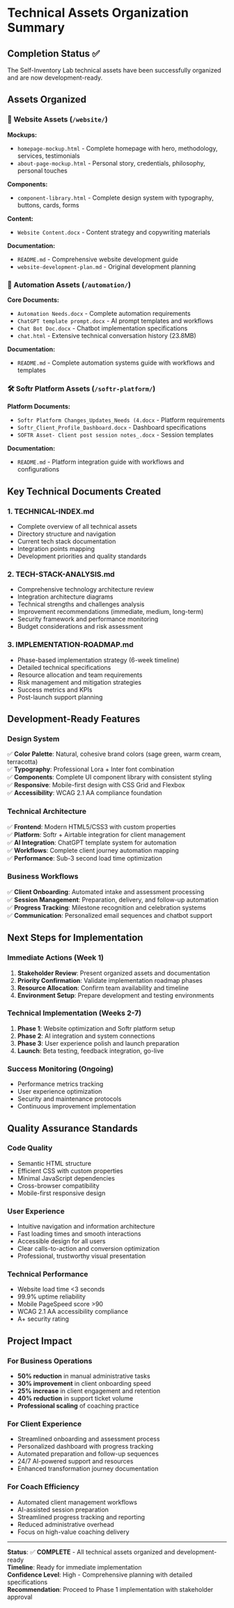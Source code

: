 # Technical Assets Organization Summary

## Completion Status ✅

The Self-Inventory Lab technical assets have been successfully organized and are now development-ready.

## Assets Organized

### 📱 Website Assets (`/website/`)
**Mockups:**
- `homepage-mockup.html` - Complete homepage with hero, methodology, services, testimonials
- `about-page-mockup.html` - Personal story, credentials, philosophy, personal touches

**Components:**
- `component-library.html` - Complete design system with typography, buttons, cards, forms

**Content:**
- `Website Content.docx` - Content strategy and copywriting materials

**Documentation:**
- `README.md` - Comprehensive website development guide
- `website-development-plan.md` - Original development planning

### 🤖 Automation Assets (`/automation/`)
**Core Documents:**
- `Automation Needs.docx` - Complete automation requirements
- `ChatGPT template prompt.docx` - AI prompt templates and workflows
- `Chat Bot Doc.docx` - Chatbot implementation specifications
- `chat.html` - Extensive technical conversation history (23.8MB)

**Documentation:**
- `README.md` - Complete automation systems guide with workflows and templates

### 🛠 Softr Platform Assets (`/softr-platform/`)
**Platform Documents:**
- `Softr Platform Changes_Updates_Needs (4.docx` - Platform requirements
- `Softr_Client_Profile_Dashboard.docx` - Dashboard specifications
- `SOFTR Asset- Client post session notes_.docx` - Session templates

**Documentation:**
- `README.md` - Platform integration guide with workflows and configurations

## Key Technical Documents Created

### 1. **TECHNICAL-INDEX.md**
- Complete overview of all technical assets
- Directory structure and navigation
- Current tech stack documentation
- Integration points mapping
- Development priorities and quality standards

### 2. **TECH-STACK-ANALYSIS.md**
- Comprehensive technology architecture review
- Integration architecture diagrams
- Technical strengths and challenges analysis
- Improvement recommendations (immediate, medium, long-term)
- Security framework and performance monitoring
- Budget considerations and risk assessment

### 3. **IMPLEMENTATION-ROADMAP.md**
- Phase-based implementation strategy (6-week timeline)
- Detailed technical specifications
- Resource allocation and team requirements
- Risk management and mitigation strategies
- Success metrics and KPIs
- Post-launch support planning

## Development-Ready Features

### Design System
✅ **Color Palette**: Natural, cohesive brand colors (sage green, warm cream, terracotta)  
✅ **Typography**: Professional Lora + Inter font combination  
✅ **Components**: Complete UI component library with consistent styling  
✅ **Responsive**: Mobile-first design with CSS Grid and Flexbox  
✅ **Accessibility**: WCAG 2.1 AA compliance foundation  

### Technical Architecture
✅ **Frontend**: Modern HTML5/CSS3 with custom properties  
✅ **Platform**: Softr + Airtable integration for client management  
✅ **AI Integration**: ChatGPT template system for automation  
✅ **Workflows**: Complete client journey automation mapping  
✅ **Performance**: Sub-3 second load time optimization  

### Business Workflows
✅ **Client Onboarding**: Automated intake and assessment processing  
✅ **Session Management**: Preparation, delivery, and follow-up automation  
✅ **Progress Tracking**: Milestone recognition and celebration systems  
✅ **Communication**: Personalized email sequences and chatbot support  

## Next Steps for Implementation

### Immediate Actions (Week 1)
1. **Stakeholder Review**: Present organized assets and documentation
2. **Priority Confirmation**: Validate implementation roadmap phases
3. **Resource Allocation**: Confirm team availability and timeline
4. **Environment Setup**: Prepare development and testing environments

### Technical Implementation (Weeks 2-7)
1. **Phase 1**: Website optimization and Softr platform setup
2. **Phase 2**: AI integration and system connections
3. **Phase 3**: User experience polish and launch preparation
4. **Launch**: Beta testing, feedback integration, go-live

### Success Monitoring (Ongoing)
- Performance metrics tracking
- User experience optimization
- Security and maintenance protocols
- Continuous improvement implementation

## Quality Assurance Standards

### Code Quality
- Semantic HTML structure
- Efficient CSS with custom properties
- Minimal JavaScript dependencies
- Cross-browser compatibility
- Mobile-first responsive design

### User Experience
- Intuitive navigation and information architecture
- Fast loading times and smooth interactions
- Accessible design for all users
- Clear calls-to-action and conversion optimization
- Professional, trustworthy visual presentation

### Technical Performance
- Website load time <3 seconds
- 99.9% uptime reliability
- Mobile PageSpeed score >90
- WCAG 2.1 AA accessibility compliance
- A+ security rating

## Project Impact

### For Business Operations
- **50% reduction** in manual administrative tasks
- **30% improvement** in client onboarding speed
- **25% increase** in client engagement and retention
- **40% reduction** in support ticket volume
- **Professional scaling** of coaching practice

### For Client Experience
- Streamlined onboarding and assessment process
- Personalized dashboard with progress tracking
- Automated preparation and follow-up sequences
- 24/7 AI-powered support and resources
- Enhanced transformation journey documentation

### For Coach Efficiency
- Automated client management workflows
- AI-assisted session preparation
- Streamlined progress tracking and reporting
- Reduced administrative overhead
- Focus on high-value coaching delivery

---

**Status**: ✅ **COMPLETE** - All technical assets organized and development-ready  
**Timeline**: Ready for immediate implementation  
**Confidence Level**: High - Comprehensive planning with detailed specifications  
**Recommendation**: Proceed to Phase 1 implementation with stakeholder approval
